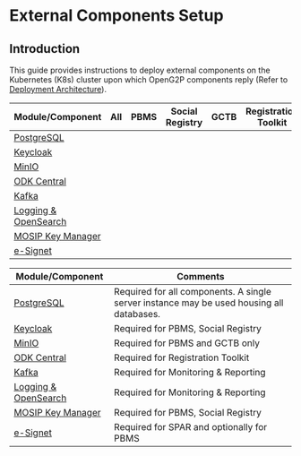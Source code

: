 # External Components Setup

## Introduction

This guide provides instructions to deploy external components on the Kubernetes (K8s) cluster upon which OpenG2P components reply (Refer to [Deployment Architecture](../deployment-architecture.md)).

<table data-full-width="false"><thead><tr><th width="220">Module/Component</th><th width="52">All</th><th width="82">PBMS</th><th width="145" align="center">Social Registry</th><th width="79">GCTB</th><th width="162">Registration Toolkit</th><th>Monitoring and Re</th><th>SPAR</th></tr></thead><tbody><tr><td><a href="../../guides/deployment-guide/deployment-on-kubernetes/postgresql-server.md">PostgreSQL</a></td><td></td><td></td><td align="center"></td><td></td><td></td><td></td><td></td></tr><tr><td><a href="keycloak-deployment.md">Keycloak</a></td><td></td><td></td><td align="center"></td><td></td><td></td><td></td><td></td></tr><tr><td><a href="minio-deployment.md">MinIO</a></td><td></td><td></td><td align="center"></td><td></td><td></td><td></td><td></td></tr><tr><td><a href="odk-central-deployment.md">ODK Central</a></td><td></td><td></td><td align="center"></td><td></td><td></td><td></td><td></td></tr><tr><td><a href="kafka-deployment.md">Kafka</a></td><td></td><td></td><td align="center"></td><td></td><td></td><td></td><td></td></tr><tr><td><a href="logging-and-opensearch-deployment.md">Logging &#x26; OpenSearch</a></td><td></td><td></td><td align="center"></td><td></td><td></td><td></td><td></td></tr><tr><td><a href="keymanager-deployment.md">MOSIP Key Manager</a></td><td></td><td></td><td align="center"></td><td></td><td></td><td></td><td></td></tr><tr><td><a href="esignet-deployment.md">e-Signet</a></td><td></td><td></td><td align="center"></td><td></td><td></td><td></td><td></td></tr></tbody></table>

| Module/Component                                                                          | Comments                                                                                 |
| ----------------------------------------------------------------------------------------- | ---------------------------------------------------------------------------------------- |
| [PostgreSQL](../../guides/deployment-guide/deployment-on-kubernetes/postgresql-server.md) | Required for all components. A single server instance may be used housing all databases. |
| [Keycloak](keycloak-deployment.md)                                                        | Required for PBMS, Social Registry                                                       |
| [MinIO](minio-deployment.md)                                                              | Required for PBMS and GCTB only                                                          |
| [ODK Central](odk-central-deployment.md)                                                  | Required for Registration Toolkit                                                        |
| [Kafka](kafka-deployment.md)                                                              | Required for Monitoring & Reporting                                                      |
| [Logging & OpenSearch](logging-and-opensearch-deployment.md)                              | Required for Monitoring & Reporting                                                      |
| [MOSIP Key Manager](keymanager-deployment.md)                                             | Required for PBMS, Social Registry                                                       |
| [e-Signet](esignet-deployment.md)                                                         | Required for SPAR and optionally for PBMS                                                |
